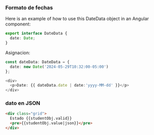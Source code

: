 
### Formato de fechas
Here is an example of how to use this DateData object in an Angular component:

```ts
export interface DateData {
  date: Date;
}
```
Asignacion:
```ts
const dateData: DateData = {
  date: new Date('2024-05-29T10:32:00-05:00')
};
```

```ts
<div>
  <p>Date: {{ dateData.date | date:'yyyy-MM-dd' }}</p>
</div>
```
### dato en JSON

```html
<div class="grid">
  Estado {{studentObj.valid}}
  <pre>{{studentObj.value|json}}</pre>
</div>
```
